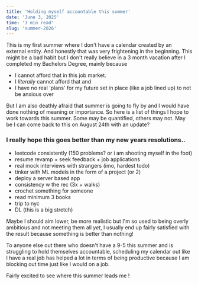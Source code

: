 ```yaml
---
title: 'Holding myself accountable this summer'
date: 'June 3, 2025'
time: '3 min read'
slug: 'summer-2026'
---
```


This is my first summer where I don't have a calendar created by an external entity. And honestly that was very frightening in the beginning. This might be a bad habit but I don't really believe in a 3 month vacation after I completed my Bachelors Degree, mainly because 
- I cannot afford that in this job market. 
- I *literally* cannot afford that and 
- I have no real 'plans' for my future set in place (like a job lined up) to not be anxious over

But I am also deathly afraid that summer is going to fly by and I would have done nothing of meaning or importance. So here is a list of things I hope to work towards this summer. Some may be quantified, others may not. May be I can come back to this on August 24th with an update? 

### I really hope this goes better than my new years resolutions..

- leetcode consistently (150 problems? or i am shooting myself in the foot)
- resume revamp + seek feedback + job applications 
- real mock interviews with strangers (imo, hardest todo)
- tinker with ML models in the form of a project (or 2)
- deploy a server based app
- consistency w the rec (3x + walks)
- crochet something for someone
- read minimum 3 books
- trip to nyc
- DL (this is a big stretch)

Maybe I should aim lower, be more realistic but I'm so used to being overly ambitious and not meeting them all *yet*, I usually end up fairly satisfied with the result because something is better than nothing!

To anyone else out there who doesn't have a 9-5 this summer and is struggling to hold themselves accountable, scheduling my calendar out like I have a real job has helped a lot in terms of being productive because I am blocking out time just like I would on a job.

Fairly excited to see where this summer leads me !





